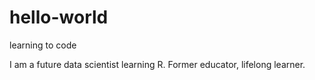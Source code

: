 # hello-world
learning to code

I am a future data scientist learning R. Former educator, lifelong learner. 
